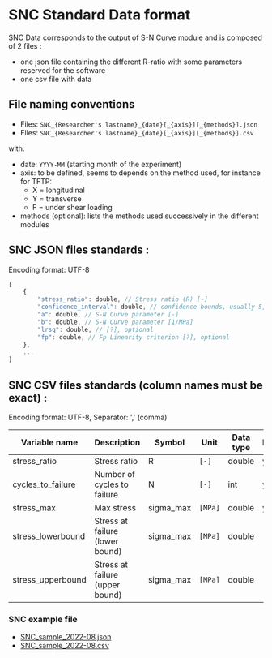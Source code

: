 # SNC Standard Data format

SNC Data corresponds to the output of S-N Curve module and is composed of 2 files :

- one json file containing the different R-ratio with some parameters reserved for the software
- one csv file with data

## File naming conventions

- Files: `SNC_{Researcher's lastname}_{date}[_{axis}][_{methods}].json`
- Files: `SNC_{Researcher's lastname}_{date}[_{axis}][_{methods}].csv`

with:

- date: `YYYY-MM` (starting month of the experiment)
- axis: to be defined, seems to depends on the method used, for instance for TFTP:
  - X = longitudinal
  - Y = transverse
  - F = under shear loading
- methods (optional): lists the methods used successively in the different modules

## SNC JSON files standards :

Encoding format: UTF-8

```javascript
[
	{
		"stress_ratio": double, // Stress ratio (R) [-]
		"confidence_interval": double, // confidence bounds, usually 5, 95% (rsql) [-]
		"a": double, // S-N Curve parameter [-]
		"b": double, // S-N Curve parameter [1/MPa]
		"lrsq": double, // [?], optional
		"fp": double, // Fp Linearity criterion [?], optional
	},
	...
]
```

## SNC CSV files standards (column names must be exact) :

Encoding format: UTF-8, Separator: ',' (comma)

| Variable name     | Description                     | Symbol    | Unit    | Data type | Mandatory |
| ----------------- | ------------------------------- | --------- | ------- | --------- | --------- |
| stress_ratio      | Stress ratio                    | R         | `[-]`   | double    | y         |
| cycles_to_failure | Number of cycles to failure     | N         | `[-]`   | int       | y         |
| stress_max        | Max stress                      | sigma_max | `[MPa]` | double    | y         |
| stress_lowerbound | Stress at failure (lower bound) | sigma_max | `[MPa]` | double    |           |
| stress_upperbound | Stress at failure (upper bound) | sigma_max | `[MPa]` | double    |           |

### SNC example file

- [SNC_sample_2022-08.json](/Data/samples/SSNC_sample_2022-08.json)
- [SNC_sample_2022-08.csv](/Data/samples/SNC_sample_2022-08.csv)
